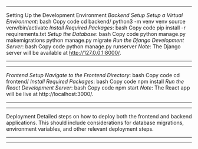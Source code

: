 ****

Setting Up the Development Environment
*Backend Setup*
*Setup a Virtual Environment*:
bash
Copy code
cd backend/
python3 -m venv venv
source venv/bin/activate
*Install Required Packages*:
bash
Copy code
pip install -r requirements.txt
*Setup the Database*:
bash
Copy code
python manage.py makemigrations
python manage.py migrate
*Run the Django Development Server*:
bash
Copy code
python manage.py runserver
*Note*: The Django server will be available at http://127.0.0.1:8000/.
****

****

*Frontend Setup*
*Navigate to the Frontend Directory*:
bash
Copy code
cd frontend/
*Install Required Packages*:
bash
Copy code
npm install
*Run the React Development Server*:
bash
Copy code
npm start
*Note*: The React app will be live at http://localhost:3000/.
****

****

Deployment
Detailed steps on how to deploy both the frontend and backend applications. This should include considerations for database migrations, environment variables, and other relevant deployment steps.
****

****